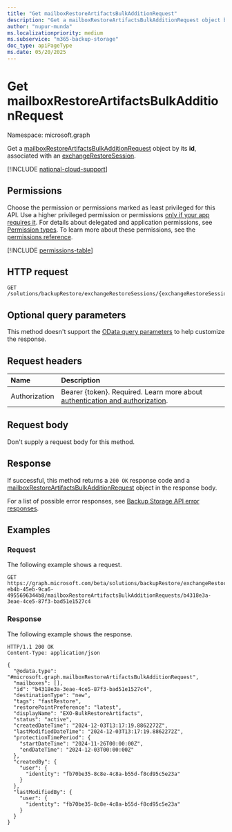 ```yaml
---
title: "Get mailboxRestoreArtifactsBulkAdditionRequest"
description: "Get a mailboxRestoreArtifactsBulkAdditionRequest object by its ID, associated with an exchangeRestoreSession."
author: "nupur-munda"
ms.localizationpriority: medium
ms.subservice: "m365-backup-storage"
doc_type: apiPageType
ms.date: 05/20/2025
---
```


# Get mailboxRestoreArtifactsBulkAdditionRequest

Namespace: microsoft.graph

Get a [mailboxRestoreArtifactsBulkAdditionRequest](../resources/mailboxrestoreartifactsbulkadditionrequest.md) object by its **id**, associated with an [exchangeRestoreSession](../resources/exchangerestoresession.md).

[!INCLUDE [national-cloud-support](../../includes/global-only.md)]

## Permissions

Choose the permission or permissions marked as least privileged for this API. Use a higher privileged permission or permissions [only if your app requires it](/graph/permissions-overview#best-practices-for-using-microsoft-graph-permissions). For details about delegated and application permissions, see [Permission types](/graph/permissions-overview#permission-types). To learn more about these permissions, see the [permissions reference](/graph/permissions-reference).

<!-- {
  "blockType": "permissions",
  "name": "mailboxrestoreartifactsbulkadditionrequest-get-permissions"
}
-->
[!INCLUDE [permissions-table](../includes/permissions/mailboxrestoreartifactsbulkadditionrequest-get-permissions.md)]

## HTTP request

<!-- {
  "blockType": "ignored"
}
-->
``` http
GET /solutions/backupRestore/exchangeRestoreSessions/{exchangeRestoreSessionId}/mailboxRestoreArtifactsBulkAdditionRequests/{mailboxRestoreArtifactsBulkAdditionRequestId}
```

## Optional query parameters

This method doesn't support the [OData query parameters](/graph/query-parameters) to help customize the response.

## Request headers

|Name|Description|
|:---|:---|
|Authorization|Bearer {token}. Required. Learn more about [authentication and authorization](/graph/auth/auth-concepts).|

## Request body

Don't supply a request body for this method.

## Response

If successful, this method returns a `200 OK` response code and a [mailboxRestoreArtifactsBulkAdditionRequest](../resources/mailboxrestoreartifactsbulkadditionrequest.md) object in the response body.

For a list of possible error responses, see [Backup Storage API error responses](/graph/backup-storage-error-codes).

## Examples

### Request

The following example shows a request.

<!-- {
  "blockType": "request",
  "name": "get_mailboxrestoreartifactsbulkadditionrequest"
}
-->
``` http
GET https://graph.microsoft.com/beta/solutions/backupRestore/exchangeRestoreSessions/dc3a3fc8-eb4b-45eb-9ca6-4955696344b8/mailboxRestoreArtifactsBulkAdditionRequests/b4318e3a-3eae-4ce5-87f3-bad51e1527c4
```

### Response

The following example shows the response.
<!-- {
  "blockType": "response",
  "truncated": true,
  "@odata.type": "microsoft.graph.mailboxRestoreArtifactsBulkAdditionRequest"
}
-->
``` http
HTTP/1.1 200 OK
Content-Type: application/json

{
  "@odata.type": "#microsoft.graph.mailboxRestoreArtifactsBulkAdditionRequest",
  "mailboxes": [],
  "id": "b4318e3a-3eae-4ce5-87f3-bad51e1527c4",
  "destinationType": "new",
  "tags": "fastRestore",
  "restorePointPreference": "latest",
  "displayName": "EXO-BulkRestoreArtifacts",
  "status": "active",
  "createdDateTime": "2024-12-03T13:17:19.8862272Z",
  "lastModifiedDateTime": "2024-12-03T13:17:19.8862272Z",
  "protectionTimePeriod": {
    "startDateTime": "2024-11-26T00:00:00Z",
    "endDateTime": "2024-12-03T00:00:00Z"
  },
  "createdBy": {
    "user": {
      "identity": "fb70be35-8c8e-4c8a-b55d-f8cd95c5e23a"
    }
  },
  "lastModifiedBy": {
    "user": {
      "identity": "fb70be35-8c8e-4c8a-b55d-f8cd95c5e23a"
    }
  }
}
```
